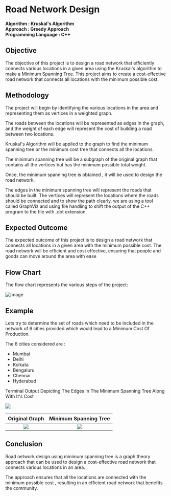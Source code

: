 # Road Network Design
<strong>
Algorithm : Kruskal's Algorithm
<br>
Approach : Greedy Approach
<br>
Programming Language : C++
</strong>

## Objective

The objective of this project is to design a road network that efficiently connects various locations in a given area using the Kruskal's algorithm to make a Minimum Spanning Tree.
This project aims to create a cost-effective road network that connects all locations with the minimum possible cost.

## Methodology

The project will begin by identifying the various locations in the area and representing them as vertices in a weighted graph.

The roads between the locations will be represented as edges in the graph, and the weight of each edge will represent the cost of building a road between two locations.

Kruskal's Algorithm will be applied to the graph to find the minimum spanning tree or the minimum cost tree that connects all the locations.

The minimum spanning tree will be a subgraph of the original graph that contains  all the vertices but has the minimum possible total weight.

Once, the minimum spanning tree is obtained , it will be used to design the road network.

The edges in the minimum spanning tree will represent the roads that should be built. The vertices will represent the locations where the roads should be connected and to show the path clearly, we are using a tool called GraphViz and using file handling to shift the output of the C++ program to the file with .dot extension.

## Expected Outcome

The expected outcome of this project is to design a road network that connects all locations in a given area with the minimum possible cost. The road network will be efficient and cost effective, ensuring that people and goods can move around the area with ease

## Flow Chart

The flow chart represents the various steps of the project:

![image](https://user-images.githubusercontent.com/94912101/235471303-c0209ada-15ad-4110-9988-97e70d3c3f8b.png)

## Example

Lets try to determine the set of roads which need to be included in the network of 6 cities provided which would lead to a Minimum Cost Of Production.

The 6 cities considered are :

- Mumbai
- Delhi
- Kolkata
- Bengaluru
- Chennai
- Hyderabad

Terminal Output Depicting The Edges In The Minimum Spanning Tree Along With It's Cost

<img src="https://user-images.githubusercontent.com/94912101/236620558-0037ea74-fe8a-4b1c-be17-9562c722d8e9.png">

Original Graph           |  Minimum Spanning Tree
:-------------------------:|:-------------------------:
![](https://user-images.githubusercontent.com/94912101/236620570-2e1127b3-66d5-4f06-a78b-4c970cec3194.png)  |  ![](https://user-images.githubusercontent.com/94912101/236620576-2f2b58fc-fe5b-43cb-a583-389e1f58db61.png)
## Conclusion

Road network design using minimum spanning tree is a graph theory approach that can be used to design a cost-effective road network that connects various locations in an area.

The approach ensures that all the locations are connected with the minimum possible cost , resulting in an efficient road network that benefits the community.
